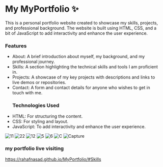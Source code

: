 
# My MyPortfolio ✨
This is a personal portfolio website created to showcase my skills, projects, and professional background. The website is built using HTML, CSS, and a bit of JavaScript to add interactivity and enhance the user experience.
### Features 
- About: A brief introduction about myself, my background, and my professional journey.
- Skills: A section highlighting the technical skills and tools I am proficient in.
- Projects: A showcase of my key projects with descriptions and links to live demos or repositories.
- Contact: A form and contact details for anyone who wishes to get in touch with me.
  ### Technologies Used
- HTML: For structuring the content.
- CSS: For styling and layout.
- JavaScript: To add interactivity and enhance the user experience.

  
![11](https://github.com/user-attachments/assets/45714f88-aae0-4a91-9e1f-b174d42f9d3f)
![22](https://github.com/user-attachments/assets/7f3041a6-a69e-498b-ade6-d0e6c42bb93a)
![12](https://github.com/user-attachments/assets/85cb1f9e-e81e-431f-b2c4-99262ddfa52f)
![5](https://github.com/user-attachments/assets/77e18c23-77b0-4597-8cf7-7805acfea8e5)
![6](https://github.com/user-attachments/assets/980676fa-4631-4f14-8258-9b7372550cc6)
![C](https://github.com/user-attachments/assets/083c0a66-ee15-4ab8-a142-1426b20e8ac6)
![Capture](https://github.com/user-attachments/assets/8d213e6e-4ef0-4ea3-8274-83c8c40ba7a0)

### my portfolio live visiting
https://rahafnasad.github.io/MyPortfolio/#Skills

